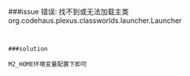 ###issue
错误: 找不到或无法加载主类 org.codehaus.plexus.classworlds.launcher.Launcher

```


###solution

M2_HOME环境变量配置下即可